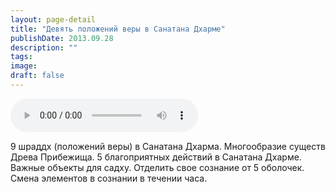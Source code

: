 ```yaml
---
layout: page-detail
title: "Девять положений веры в Санатана Дхарме"
publishDate: 2013.09.28
description: ""
tags:
image:
draft: false
---
```


<audio title="2013.09.28 - Девять положений веры в Санатана Дхарме.mp3" src="https://filer-api.advayta.org/v1.0/public/files/75694" controls=""></audio>

 9 шраддх (положений веры) в Санатана Дхарма. Многообразие существ Древа Прибежища. 5 благоприятных действий в Санатана Дхарме. Важные объекты для садху. Отделить свое сознание от 5 оболочек. Смена элементов в сознании в течении часа. 

  
